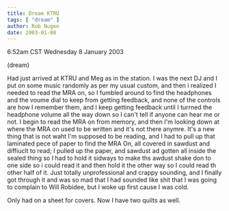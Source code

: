 ```yaml
---
title: Dream KTRU
tags: [ "dream" ]
author: Rob Nugen
date: 2003-01-08
---
```


<p class=date>6:52am CST Wednesday 8 January 2003</p>

<p class=note>(dream)</p>

<p class=dream>Had just arrived at KTRU and Meg as in the station.  I
was the next DJ and I put on some music randomly as per my usual
custom, and then i realized I needed to read the MRA on, so I fumbled
around to find the headphones and the voume dial to keep from getting
feedback, and none of the controls are how I remember them, and I keep
getting feedback until I turrned the headphone volume all the way down
so I can't tell if anyone can hear me or not.  I begin to read the MRA
on from memory, and then I'm looking down at where the MRA on used to
be written and it's not there anymre.  It's a new thing that is not
waht I'm supposed to be reading, and I had to pull up that laminated
pece of paper to find the MRA On, all covered in sawdust and diffiuclt
to read; I pulled up the paper, and sawdust ad gotten all inside the
sealed thing so I had to hold it sidways to make ths awdust shake don
to one side so i could read it and then hold it the other way so I
could read th other half of it.  Just totally unprofessional and
crappy sounding, and I finally got through it and was so mad that I
had sounded like shit that I was going to complain to Will Robidee,
but I woke up first cause I was cold.

<p>Only had on a sheet for covers.  Now I have two quilts as well.</p>

